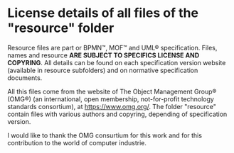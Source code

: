 # License details of all files of the "resource" folder

Resource files are part or BPMN™, MOF™ and UML® specification. Files, names and resource **ARE SUBJECT TO SPECIFICS LICENSE AND COPYRING**. All details can be found on each specification version website (available in resource subfolders) and on normative specification documents.

All this files come from the website of The Object Management Group® (OMG®) (an international, open membership, not-for-profit technology standards consortium), at https://www.omg.org/.
The folder "resource" contain files with various authors and copyring, depending of specification version.

I would like to thank the OMG consurtium for this work and for this contribution to the world of computer industrie.
